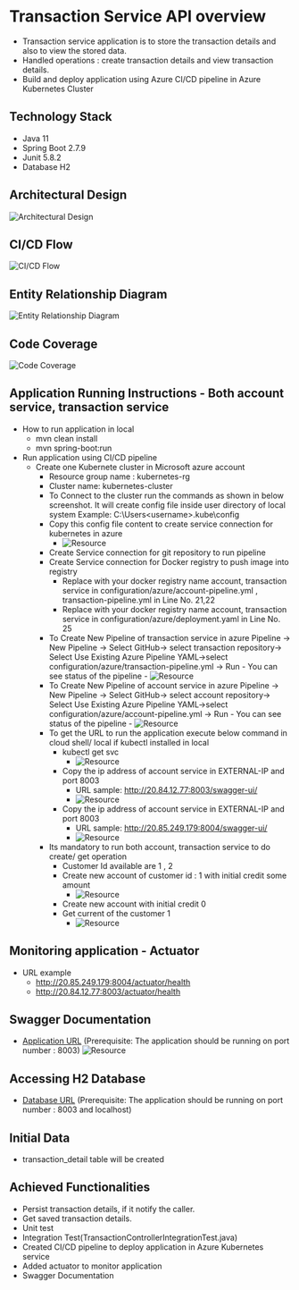 # Transaction Service API overview
- Transaction service application is to store the transaction details and also to view the stored data.
- Handled operations : create transaction details and view transaction details.
- Build and deploy application using Azure CI/CD pipeline in Azure Kubernetes Cluster

## Technology Stack
- Java 11
- Spring Boot 2.7.9
- Junit 5.8.2
- Database H2

## Architectural Design
![Architectural Design](images/ArchDesign.png)
## CI/CD Flow
![CI/CD Flow](images/cicdflow.png)

## Entity Relationship Diagram
![Entity Relationship Diagram](images/ERDiagram.png)

## Code Coverage
![Code Coverage](images/codecoverage.png)

## Application Running Instructions - Both account service, transaction service
 
  - How to run application in local
    - mvn clean install
    - mvn spring-boot:run
  - Run application using CI/CD pipeline
  	- Create one Kubernete cluster in Microsoft azure account
  		- Resource group name :  kubernetes-rg
  		- Cluster name: kubernetes-cluster
  		- To Connect to the cluster run the commands as shown in below screenshot. It will create config file inside user directory of local system
  			Example:  C:\Users\<username>\.kube\config
  		- Copy this config file content to create service connection for kubernetes in azure 		
  			- ![Resource](images/kubernetesvcconnection.png) 			
  		- Create Service connection for git repository to run pipeline
  		- Create Service connection for Docker registry to push image into registry
  			- Replace with your docker registry name account, transaction service in configuration/azure/account-pipeline.yml , transaction-pipeline.yml in Line No. 21,22
  			- Replace with your docker registry name account, transaction service in configuration/azure/deployment.yaml in Line No. 25
  		- To Create New Pipeline of transaction service in azure 
  		     Pipeline -> New Pipeline -> Select GitHub-> select transaction repository-> Select Use Existing Azure Pipeline YAML->select configuration/azure/transaction-pipeline.yml -> Run
  		   		- You can see status of the pipeline
  		    	- ![Resource](images/transactionpipelinesuccess.png)  
  		- To Create New Pipeline of account service in azure 
  		     Pipeline -> New Pipeline -> Select GitHub-> select account repository-> Select Use Existing Azure Pipeline YAML->select configuration/azure/account-pipeline.yml -> Run
  		   		- You can see status of the pipeline
  		    	- ![Resource](images/accountpipelinesuccess.png) 
  		- To get the URL to run the application execute below command in cloud shell/ local if kubectl installed in local
  			- kubectl get svc
  				 - ![Resource](images/k8sservice.png)
  			- Copy the ip address of account service in EXTERNAL-IP and port 8003
  				- URL sample: http://20.84.12.77:8003/swagger-ui/
  				- ![Resource](images/accountresource.png)
			- Copy the ip address of account service in EXTERNAL-IP and port 8003
				- URL sample: http://20.85.249.179:8004/swagger-ui/
				- ![Resource](images/transactionresource.png)
		- Its mandatory to run both account, transaction service to do create/ get operation
  			- Customer Id available are 1 , 2
  			- Create new account of customer id : 1 with initial credit some amount
  				- ![Resource](images/createaccountsuccess.png)
  			- Create new account with initial credit 0
  			- Get current of the customer 1
  				- ![Resource](images/getaccountdetailsuccess.png)
  				
## Monitoring application - Actuator
 - URL example
	- http://20.85.249.179:8004/actuator/health
	- http://20.84.12.77:8003/actuator/health
		  			 		      	
## Swagger Documentation
 - [Application URL](http://<hostname>:8003/swagger-ui/) (Prerequisite: The application should be running on port number : 8003)
![Resource](images/transactionresource.png)

## Accessing H2 Database
 - [Database URL](http://localhost:8003/h2)  (Prerequisite: The application should be running on port number : 8003 and localhost)

## Initial Data
 - transaction_detail table will be created
 
## Achieved Functionalities
   - Persist transaction details, if it notify the caller.
   - Get saved transaction details.
   - Unit test
   - Integration Test(TransactionControllerIntegrationTest.java)
   - Created CI/CD pipeline to deploy application in Azure Kubernetes service
   - Added actuator to monitor application
   - Swagger Documentation
   